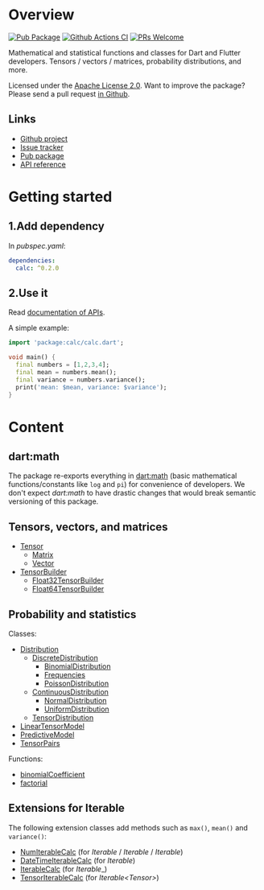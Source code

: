 # Overview
[![Pub Package](https://img.shields.io/pub/v/calc.svg)](https://pub.dartlang.org/packages/calc)
[![Github Actions CI](https://github.com/dint-dev/calc/workflows/Dart%20CI/badge.svg)](https://github.com/dint-dev/calc/actions?query=workflow%3A%22Dart+CI%22)
[![PRs Welcome](https://img.shields.io/badge/PRs-welcome-brightgreen.svg)](https://github.com/dint-dev/calc)

Mathematical and statistical functions and classes for Dart and Flutter developers.
Tensors / vectors / matrices, probability distributions, and more.

Licensed under the [Apache License 2.0](LICENSE). Want to improve the package? Please send a pull
request [in Github](https://github.com/dint-dev/math).

## Links
  * [Github project](https://github.com/dint-dev/math)
  * [Issue tracker](https://github.com/dint-dev/math/issues)
  * [Pub package](https://pub.dev/packages/math)
  * [API reference](https://pub.dev/documentation/calc/latest/)

# Getting started
## 1.Add dependency
In _pubspec.yaml_:
```yaml
dependencies:
  calc: ^0.2.0
```

## 2.Use it
Read [documentation of APIs](https://pub.dev/documentation/calc/latest/).

A simple example:
```dart
import 'package:calc/calc.dart';

void main() {
  final numbers = [1,2,3,4];
  final mean = numbers.mean();
  final variance = numbers.variance();
  print('mean: $mean, variance: $variance');
}
```

# Content
## dart:math
The package re-exports everything in [dart:math](https://api.flutter.dev/flutter/dart-math/dart-math-library.html)
(basic mathematical functions/constants like `log` and `pi`) for convenience of developers. We don't
expect _dart:math_ to have drastic changes that would break semantic versioning of this package.

## Tensors, vectors, and matrices
  * [Tensor](https://pub.dev/documentation/calc/latest/calc/Tensor-class.html)
    * [Matrix](https://pub.dev/documentation/calc/latest/calc/Matrix-class.html)
    * [Vector](https://pub.dev/documentation/calc/latest/calc/Vector-class.html)
  * [TensorBuilder](https://pub.dev/documentation/calc/latest/calc/TensorBuilder-class.html)
    * [Float32TensorBuilder](https://pub.dev/documentation/calc/latest/calc/Float32TensorBuilder-class.html)
    * [Float64TensorBuilder](https://pub.dev/documentation/calc/latest/calc/Float64TensorBuilder-class.html)

## Probability and statistics
Classes:
  * [Distribution](https://pub.dev/documentation/calc/latest/calc/Distribution-class.html)
    * [DiscreteDistribution](https://pub.dev/documentation/calc/latest/calc/DiscreteDistribution-class.html)
      * [BinomialDistribution](https://pub.dev/documentation/calc/latest/calc/BinomialDistribution-class.html)
      * [Frequencies](https://pub.dev/documentation/calc/latest/calc/Frequencies-class.html)
      * [PoissonDistribution](https://pub.dev/documentation/calc/latest/calc/PoissonDistribution-class.html)
    * [ContinuousDistribution](https://pub.dev/documentation/calc/latest/calc/ContinuousDistribution-class.html)
      * [NormalDistribution](https://pub.dev/documentation/calc/latest/calc/NormalDistribution-class.html)
      * [UniformDistribution](https://pub.dev/documentation/calc/latest/calc/UniformDistribution-class.html)
    * [TensorDistribution](https://pub.dev/documentation/calc/latest/calc/TensorDistribution-class.html)
  * [LinearTensorModel](https://pub.dev/documentation/calc/latest/calc/LinearTensorModel-class.html)
  * [PredictiveModel](https://pub.dev/documentation/calc/latest/calc/PredictiveModel-class.html)
  * [TensorPairs](https://pub.dev/documentation/calc/latest/calc/TensorPairs-class.html)

Functions:
  * [binomialCoefficient](https://pub.dev/documentation/calc/latest/calc/binomialCoefficient.html)
  * [factorial](https://pub.dev/documentation/calc/latest/calc/factorial.html)

## Extensions for Iterable<T>
The following extension classes add methods such as `max()`, `mean()` and `variance()`:
 * [NumIterableCalc](https://pub.dev/documentation/calc/latest/calc/NumIterableCalc-class.html) (for _Iterable<num>_ / _Iterable<int>_ / _Iterable<double>_)
 * [DateTimeIterableCalc](https://pub.dev/documentation/calc/latest/calc/DateTimeIterableCalc-class.html) (for _Iterable<DateTime>_)
 * [IterableCalc](https://pub.dev/documentation/calc/latest/calc/IterableCalc-class.html) (for _Iterable_<T>_)
 * [TensorIterableCalc](https://pub.dev/documentation/calc/latest/calc/TensorIterableCalc-class.html) (for _Iterable<Tensor<T>>_)